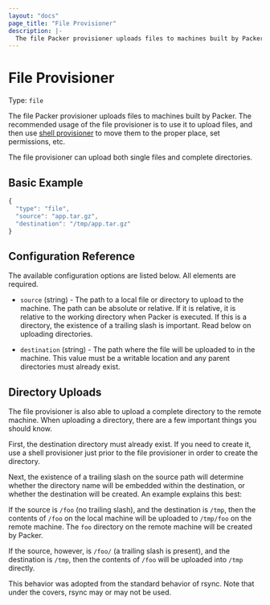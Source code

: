 ```yaml
---
layout: "docs"
page_title: "File Provisioner"
description: |-
  The file Packer provisioner uploads files to machines built by Packer. The recommended usage of the file provisioner is to use it to upload files, and then use shell provisioner to move them to the proper place, set permissions, etc.
---
```


# File Provisioner

Type: `file`

The file Packer provisioner uploads files to machines built by Packer. The
recommended usage of the file provisioner is to use it to upload files,
and then use [shell provisioner](/docs/provisioners/shell.html) to move
them to the proper place, set permissions, etc.

The file provisioner can upload both single files and complete directories.

## Basic Example

```javascript
{
  "type": "file",
  "source": "app.tar.gz",
  "destination": "/tmp/app.tar.gz"
}
```

## Configuration Reference

The available configuration options are listed below. All elements are required.

* `source` (string) - The path to a local file or directory to upload to the
  machine. The path can be absolute or relative. If it is relative, it is
  relative to the working directory when Packer is executed. If this is a
  directory, the existence of a trailing slash is important. Read below on
  uploading directories.

* `destination` (string) - The path where the file will be uploaded to in the
  machine. This value must be a writable location and any parent directories
  must already exist.

## Directory Uploads

The file provisioner is also able to upload a complete directory to the
remote machine. When uploading a directory, there are a few important things
you should know.

First, the destination directory must already exist. If you need to
create it, use a shell provisioner just prior to the file provisioner
in order to create the directory.

Next, the existence of a trailing slash on the source path will determine
whether the directory name will be embedded within the destination, or
whether the destination will be created. An example explains this best:

If the source is `/foo` (no trailing slash), and the destination is
`/tmp`, then the contents of `/foo` on the local machine will be uploaded
to `/tmp/foo` on the remote machine. The `foo` directory on the remote
machine will be created by Packer.

If the source, however, is `/foo/` (a trailing slash is present), and
the destination is `/tmp`, then the contents of `/foo` will be uploaded
into `/tmp` directly.

This behavior was adopted from the standard behavior of rsync. Note that
under the covers, rsync may or may not be used.
